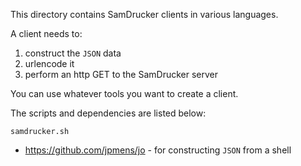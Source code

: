 This directory contains SamDrucker clients in various languages.

A client needs to:

1. construct the `JSON` data
1. urlencode it
1. perform an http GET to the SamDrucker server

You can use whatever tools you want to create a client.

The scripts and dependencies are listed below:

`samdrucker.sh`

* https://github.com/jpmens/jo - for constructing `JSON` from a shell


